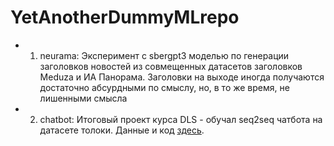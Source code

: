 # YetAnotherDummyMLrepo
- 1. neurama: Эксперимент с sbergpt3 моделью по генерации заголовков новостей из совмещенных датасетов заголовков Meduza и ИА Панорама. Заголовки на выходе иногда получаются достаточно абсурдными по смыслу, но, в то же время, не лишенными смысла
- 2. chatbot: Итоговый проект курса DLS - обучал seq2seq чатбота на датасете толоки. Данные и код [здесь](https://drive.google.com/drive/u/0/folders/1N1SIg1E8fFbD13WB37h45gjUpeWrJMT5).
